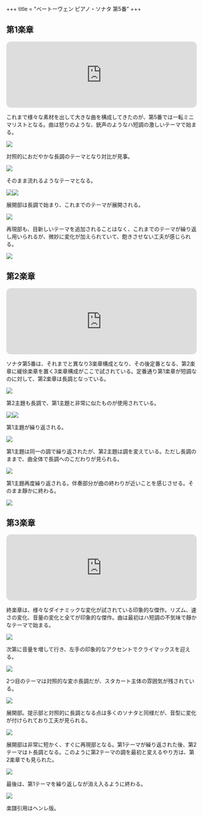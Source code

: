 +++
title = "ベートーヴェン ピアノ・ソナタ 第5番"
+++

## 第1楽章

<iframe height="175" width="100%" title="Media player" src="https://embed.music.apple.com/us/album/piano-sonata-no-5-in-c-minor-op-10-no-1-i-allegro-molto-e-con-brio/1264936969?i=1264936984&amp;itscg=30200&amp;itsct=music_box_player&amp;ls=1&amp;app=music&amp;mttnsubad=1264936984&amp;theme=auto" id="embedPlayer" style="border:0;border-radius:12px;width:100%;height:175px;max-width:660px" sandbox="allow-forms allow-popups allow-same-origin allow-scripts allow-top-navigation-by-user-activation" allow="autoplay *; encrypted-media *; clipboard-write"></iframe>

これまで様々な素材を出して大きな曲を構成してきたのが、第5番では一転ミニマリストとなる。曲は怒りのような、銃声のようなハ短調の激しいテーマで始まる。

<img src="503.jpg">

対照的におだやかな長調のテーマとなり対比が見事。

<img src="506.jpg">

そのまま流れるようなテーマとなる。

<div style="display: flex;">
<img src="508.jpg">
<img src="504.jpg">
</div>

展開部は長調で始まり、これまでのテーマが展開される。

<img src="507.jpg">

再現部も、目新しいテーマを追加されることはなく、これまでのテーマが繰り返し用いられるが、微妙に変化が加えられていて、飽きさせない工夫が感じられる。

<img src="505.jpg">

## 第2楽章

<iframe height="175" width="100%" title="Media player" src="https://embed.music.apple.com/us/album/piano-sonata-no-5-in-c-minor-op-10-no-1-ii-adagio-molto/1264936969?i=1264936985&amp;itscg=30200&amp;itsct=music_box_player&amp;ls=1&amp;app=music&amp;mttnsubad=1264936985&amp;theme=auto" id="embedPlayer" style="border:0;border-radius:12px;width:100%;height:175px;max-width:660px" sandbox="allow-forms allow-popups allow-same-origin allow-scripts allow-top-navigation-by-user-activation" allow="autoplay *; encrypted-media *; clipboard-write"></iframe>

ソナタ第5番は、それまでと異なり3楽章構成となり、その後定番となる、第2楽章に緩徐楽章を置く3楽章構成がここで試されている。定番通り第1楽章が短調なのに対して、第2楽章は長調となっている。

<img src="509.jpg">

第2主題も長調で、第1主題と非常に似たものが使用されている。

<div style="display: flex;">
<img src="511.jpg">
<img src="510.jpg">
</div>

第1主題が繰り返される。

<img src="512.jpg">

第1主題は同一の調で繰り返されたが、第2主題は調を変えている。ただし長調のままで、曲全体で長調へのこだわりが見られる。

<img src="514.jpg">

第1主題再度繰り返される。伴奏部分が曲の終わりが近いことを感じさせる。そのまま靜かに終わる。

<img src="513.jpg">

## 第3楽章

<iframe height="175" width="100%" title="Media player" src="https://embed.music.apple.com/us/album/piano-sonata-no-5-in-c-minor-op-10-no-1-iii-finale-prestissimo/1264936969?i=1264936986&amp;itscg=30200&amp;itsct=music_box_player&amp;ls=1&amp;app=music&amp;mttnsubad=1264936986&amp;theme=auto" id="embedPlayer" style="border:0;border-radius:12px;width:100%;height:175px;max-width:660px" sandbox="allow-forms allow-popups allow-same-origin allow-scripts allow-top-navigation-by-user-activation" allow="autoplay *; encrypted-media *; clipboard-write"></iframe>

終楽章は、様々なダイナミックな変化が試されている印象的な傑作。リズム、速さの変化、音量の変化と全てが印象的な傑作。曲は最初はハ短調の不気味で靜かなテーマで始まる。

<img src="520.jpg">

次第に音量を増して行き、左手の印象的なアクセントでクライマックスを迎える。

<img src="518.jpg">

2つ目のテーマは対照的な変ホ長調だが、スタカート主体の雰囲気が残されている。

<img src="515.jpg">

展開部。提示部と対照的に長調となる点は多くのソナタと同様だが、音型に変化が付けられており工夫が見られる。

<img src="516.jpg">

展開部は非常に短かく、すぐに再現部となる。第1テーマが繰り返された後、第2テーマはト長調となる。このように第2テーマの調を最初と変えるやり方は、第2楽章でも見られた。

<img src="517.jpg">

最後は、第1テーマを繰り返しなが消え入るように終わる。

<img src="519.jpg">

楽譜引用はヘンレ版。
